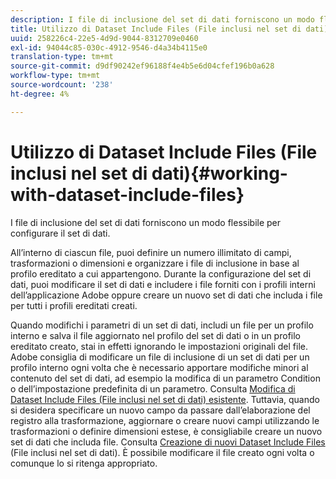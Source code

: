 ```yaml
---
description: I file di inclusione del set di dati forniscono un modo flessibile per configurare il set di dati.
title: Utilizzo di Dataset Include Files (File inclusi nel set di dati)
uuid: 258226c4-22e5-4d9d-9044-8312709e0460
exl-id: 94044c85-030c-4912-9546-d4a34b4115e0
translation-type: tm+mt
source-git-commit: d9df90242ef96188f4e4b5e6d04cfef196b0a628
workflow-type: tm+mt
source-wordcount: '238'
ht-degree: 4%

---
```


# Utilizzo di Dataset Include Files (File inclusi nel set di dati){#working-with-dataset-include-files}

I file di inclusione del set di dati forniscono un modo flessibile per configurare il set di dati.

All’interno di ciascun file, puoi definire un numero illimitato di campi, trasformazioni o dimensioni e organizzare i file di inclusione in base al profilo ereditato a cui appartengono. Durante la configurazione del set di dati, puoi modificare il set di dati e includere i file forniti con i profili interni dell’applicazione Adobe oppure creare un nuovo set di dati che includa i file per tutti i profili ereditati creati.

Quando modifichi i parametri di un set di dati, includi un file per un profilo interno e salva il file aggiornato nel profilo del set di dati o in un profilo ereditato creato, stai in effetti ignorando le impostazioni originali del file. Adobe consiglia di modificare un file di inclusione di un set di dati per un profilo interno ogni volta che è necessario apportare modifiche minori al contenuto del set di dati, ad esempio la modifica di un parametro Condition o dell’impostazione predefinita di un parametro. Consulta [Modifica di Dataset Include Files (File inclusi nel set di dati) esistente](../../../../home/c-dataset-const-proc/c-dataset-inc-files/c-work-dataset-inc-files/t-edit-ex-dataset-inc-files.md#task-456c04e38ebc425fb35677a6bb6aa077). Tuttavia, quando si desidera specificare un nuovo campo da passare dall’elaborazione del registro alla trasformazione, aggiornare o creare nuovi campi utilizzando le trasformazioni o definire dimensioni estese, è consigliabile creare un nuovo set di dati che includa file. Consulta [Creazione di nuovi Dataset Include Files](../../../../home/c-dataset-const-proc/c-dataset-inc-files/c-work-dataset-inc-files/t-create-new-dataset-inc-files.md#task-b29f30605c374a6ca747ac843337b06e) (File inclusi nel set di dati). È possibile modificare il file creato ogni volta o comunque lo si ritenga appropriato.
